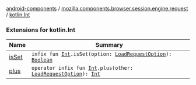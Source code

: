 [android-components](../../index.md) / [mozilla.components.browser.session.engine.request](../index.md) / [kotlin.Int](./index.md)

### Extensions for kotlin.Int

| Name | Summary |
|---|---|
| [isSet](is-set.md) | `infix fun `[`Int`](https://kotlinlang.org/api/latest/jvm/stdlib/kotlin/-int/index.html)`.isSet(option: `[`LoadRequestOption`](../-load-request-option/index.md)`): `[`Boolean`](https://kotlinlang.org/api/latest/jvm/stdlib/kotlin/-boolean/index.html) |
| [plus](plus.md) | `operator infix fun `[`Int`](https://kotlinlang.org/api/latest/jvm/stdlib/kotlin/-int/index.html)`.plus(other: `[`LoadRequestOption`](../-load-request-option/index.md)`): `[`Int`](https://kotlinlang.org/api/latest/jvm/stdlib/kotlin/-int/index.html) |
